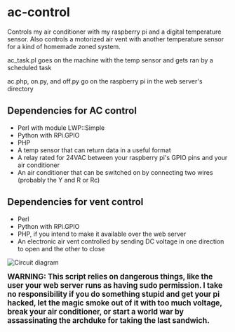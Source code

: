 # ac-control
Controls my air conditioner with my raspberry pi and a digital temperature sensor.  Also controls a motorized air vent with another temperature sensor for a kind of homemade zoned system.

ac_task.pl goes on the machine with the temp sensor and gets ran by a scheduled task

ac.php, on.py, and off.py go on the raspberry pi in the web server's directory

## Dependencies for AC control
* Perl with module LWP::Simple
* Python with RPi.GPIO
* PHP
* A temp sensor that can return data in a useful format
* A relay rated for 24VAC between your raspberry pi's GPIO pins and your air conditioner
* An air conditioner that can be switched on by connecting two wires (probably the Y and R or Rc)

## Dependencies for vent control
* Perl
* Python with RPi.GPIO
* PHP, if you intend to make it available over the web server
* An electronic air vent controlled by sending DC voltage in one direction to open and the other to close

![Circuit diagram](https://raw.githubusercontent.com/YandereSkylar/ac-control/master/circuit.png)

**<big>WARNING: This script relies on dangerous things, like the user your web server runs as having sudo permission.  I take no responsibility if you do something stupid and get your pi hacked, let the magic smoke out of it with too much voltage, break your air conditioner, or start a world war by assassinating the archduke for taking the last sandwich.</big>**
